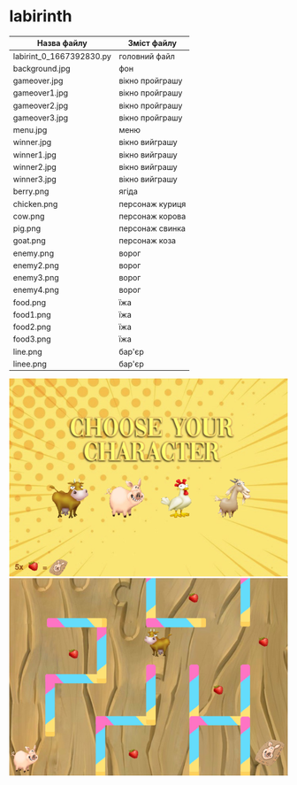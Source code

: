 # labirinth
| Назва файлу   | Зміст файлу   |
| ------------- | ------------- |
| labirint_0_1667392830.py  | головний файл  |
| background.jpg  | фон  |
| gameover.jpg  | вікно пройграшу  |
| gameover1.jpg  | вікно пройграшу  |
| gameover2.jpg  | вікно пройграшу  |
| gameover3.jpg  | вікно пройграшу  |
| menu.jpg  | меню  |
| winner.jpg  | вікно вийграшу  |
| winner1.jpg  | вікно вийграшу  |
| winner2.jpg  | вікно вийграшу  |
| winner3.jpg  | вікно вийграшу  |
| berry.png | ягіда  |
| chicken.png  | персонаж куриця  |
| cow.png  | персонаж корова  |
| pig.png  | персонаж свинка  |
| goat.png  | персонаж коза  |
| enemy.png  | ворог  |
| enemy2.png  | ворог  |
| enemy3.png  | ворог  |
| enemy4.png  | ворог  |
| food.png  | їжа  |
| food1.png  | їжа  |
| food2.png  | їжа  |
| food3.png  | їжа  |
| line.png  | бар'єр  |
| linee.png  |бар'єр  |


![menu](https://github.com/yanalevchenko/labirinth/blob/main/Screenshot%202023-04-21%20171239.png)
![scene](https://github.com/yanalevchenko/labirinth/blob/main/Screenshot%202023-04-21%20171250.png)
